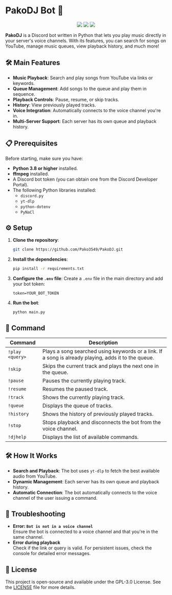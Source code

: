 # PakoDJ Bot 🎵
<div align="center">

![](https://img.shields.io/github/last-commit/Pako3549/PakoDJ?&style=for-the-badge&color=8272a4&logoColor=D9E0EE&labelColor=292324)
![](https://img.shields.io/github/stars/Pako3549/PakoDJ?style=for-the-badge&logo=polestar&color=FFB1C8&logoColor=D9E0EE&labelColor=292324)
![](https://img.shields.io/github/repo-size/Pako3549/PakoDJ?color=CAC992&label=SIZE&logo=files&style=for-the-badge&logoColor=D9E0EE&labelColor=292324)

</div>

**PakoDJ** is a Discord bot written in Python that lets you play music directly in your server's voice channels. With its features, you can search for songs on YouTube, manage music queues, view playback history, and much more!
## 🛠️ Main Features
- **Music Playback**: Search and play songs from YouTube via links or keywords.
- **Queue Management**: Add songs to the queue and play them in sequence.
- **Playback Controls**: Pause, resume, or skip tracks.
- **History**: View previously played tracks.
- **Voice Integration**: Automatically connects to the voice channel you're in.
- **Multi-Server Support**: Each server has its own queue and playback history.
## 📋 Prerequisites
Before starting, make sure you have:
- **Python 3.8 or higher** installed.
- **ffmpeg** installed.
- A Discord bot token (you can obtain one from the Discord Developer Portal).
- The following Python libraries installed:
    - `discord.py`
    - `yt-dlp`
    - `python-dotenv`
    - `PyNaCl`
## ⚙️ Setup
1. **Clone the repository**:
    ```bash
    git clone https://github.com/Pako3549/PakoDJ.git
    ```
2. **Install the dependencies**:
    ```bash
    pip install -r requirements.txt
    ```
3. **Configure the `.env` file**: Create a `.env` file in the main directory and add your bot token:
    ```env
    token=YOUR_BOT_TOKEN
    ```
1. **Run the bot**:
    ```bash
    python main.py
    ```
## 📖 Command

| Command         | Description                                                                                         |
| --------------- | --------------------------------------------------------------------------------------------------- |
| `!play <query>` | Plays a song searched using keywords or a link. If a song is already playing, adds it to the queue. |
| `!skip`         | Skips the current track and plays the next one in the queue.                                        |
| `!pause`        | Pauses the currently playing track.                                                                 |
| `!resume`       | Resumes the paused track.                                                                           |
| `!track`        | Shows the currently playing track.                                                                  |
| `!queue`        | Displays the queue of tracks.                                                                       |
| `!history`      | Shows the history of previously played tracks.                                                      |
| `!stop`         | Stops playback and disconnects the bot from the voice channel.                                      |
| `!djhelp`       | Displays the list of available commands.                                                            |

## 🛠️ How It Works
- **Search and Playback**: The bot uses `yt-dlp` to fetch the best available audio from YouTube.
- **Dynamic Management**: Each server has its own queue and playback history.
- **Automatic Connection**: The bot automatically connects to the voice channel of the user issuing a command.
## 🐛 Troubleshooting
- **Error: `Bot is not in a voice channel`**  
    Ensure the bot is connected to a voice channel and that you're in the same channel.
- **Error during playback**  
    Check if the link or query is valid. For persistent issues, check the console for detailed error messages.
## 📜 License
This project is open-source and available under the GPL-3.0 License. See the [LICENSE](https://github.com/Pako3549/PakoDJ/blob/main/LICENSE) file for more details.
